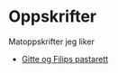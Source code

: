 # Oppskrifter

Matoppskrifter jeg liker

* [Gitte og Filips pastarett](./Gitte_og_Filips_pastarett.md)
